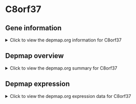 <h1>C8orf37</h1>

<h2>Gene information</h2>
<details>
  <summary>Click to view the depmap.org information for C8orf37</summary>
  <iframe src="https://depmap.org/portal/gene/C8orf37?tab=about" style="border:none;width:100%;height:800px"></iframe>
</details>

<h2>Depmap overview</h2>
<details>
  <summary>Click to view the depmap.org summary for C8orf37</summary>
  <iframe src="https://depmap.org/portal/gene/C8orf37?tab=overview" style="border:none;width:100%;height:800px"></iframe>
</details>

<h2>Depmap expression</h2>
<details>
  <summary>Click to view the depmap.org expression data for C8orf37</summary>
  <iframe src="https://depmap.org/portal/gene/C8orf37?tab=characterization" style="border:none;width:100%;height:800px"></iframe>
</details>


<!--
<h2>Reactome Pathway diagram</h2>
PNAME
-->


